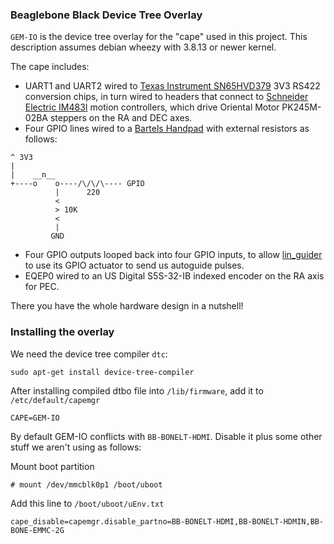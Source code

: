 ### Beaglebone Black Device Tree Overlay

`GEM-IO` is the device tree overlay for the "cape" used in this project.
This description assumes debian wheezy with 3.8.13 or newer kernel.

The cape includes:
* UART1 and UART2 wired to [Texas Instrument SN65HVD379](http://www.ti.com/product/sn65hvd379) 3V3 RS422 conversion chips, in turn wired to headers that connect to [Schneider Electric IM483I](http://motion.schneider-electric.com/products/im483i_ie.html) motion controllers, which drive Oriental Motor PK245M-02BA steppers on the RA and DEC axes.
* Four GPIO lines wired to a [Bartels Handpad](http://www.bbastrodesigns.com/handpad-assembly_notes.html) with external resistors as follows:
```
^ 3V3
|
|    __n__
+----o    o----/\/\/\---- GPIO
          |      220
          <
          > 10K
          <
          |
         GND
```
* Four GPIO outputs looped back into four GPIO inputs, to allow [lin_guider](http://sourceforge.net/projects/linguider) to use its GPIO actuator to send us autoguide pulses.
* EQEP0 wired to an US Digital S5S-32-IB indexed encoder on the RA axis for PEC.

There you have the whole hardware design in a nutshell!

### Installing the overlay

We need the device tree compiler `dtc`:
```
sudo apt-get install device-tree-compiler
```

After installing compiled dtbo file into `/lib/firmware`, add
it to `/etc/default/capemgr`
```
CAPE=GEM-IO
```

By default GEM-IO conflicts with  `BB-BONELT-HDMI`.  Disable it plus
some other stuff we aren't using as follows:

Mount boot partition
```
# mount /dev/mmcblk0p1 /boot/uboot
```

Add this line to `/boot/uboot/uEnv.txt`
```
cape_disable=capemgr.disable_partno=BB-BONELT-HDMI,BB-BONELT-HDMIN,BB-BONE-EMMC-2G
```
